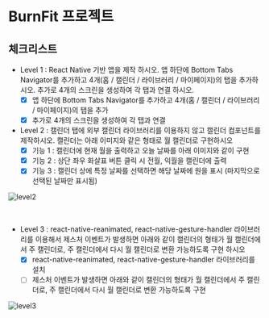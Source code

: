 # BurnFit 프로젝트

## 체크리스트

- Level 1 : React Native 기반 앱을 제작 하시오. 앱 하단에 Bottom Tabs Navigator를 추가하고
            4개(홈 / 캘린더 / 라이브러리 / 마이페이지)의 탭을 추가하시오.
            추가로 4개의 스크린을 생성하여 각 탭과 연결 하시오.
  - [x] 앱 하단에 Bottom Tabs Navigator를 추가하고 4개(홈 / 캘린더 / 라이브러리 / 마이페이지)의 탭을 추가
  - [x] 추가로 4개의 스크린을 생성하여 각 탭과 연결

- Level 2 : 캘린더 탭에 외부 캘린더 라이브러리를 이용하지 않고 캘린더 컴포넌트를 제작하시오.
            캘린더는 아래 이미지와 같은 형태로 월 캘린더로 구현하시오
  - [x] 기능 1 : 캘린더에 현재 월을 출력하고 오늘 날짜를 아래 이미지와 같이 구현
  - [x] 기능 2 : 상단 좌우 화살표 버튼 클릭 시 전월, 익월을 캘린더에 출력
  - [x] 기능 3 : 캘린더 상에 특정 날짜를 선택하면 해당 날짜에 원을 표시 (마지막으로 선택된 날짜만 표시됨)

![level2](https://github.com/user-attachments/assets/796a9e56-fda9-4b5a-a3f9-e8741b2063aa)

<br/>

- Level 3 : react-native-reanimated, react-native-gesture-handler 라이브러리를 이용해서 제스처 이벤트가 발생하면
            아래와 같이 캘린더의 형태가 월 캘린더에서 주 캘린더로, 주 캘린더에서 다시 월 캘린더로 변환 가능하도록 구현 하시오
  - [x] react-native-reanimated, react-native-gesture-handler 라이브러리를 설치
  - [ ] 제스처 이벤트가 발생하면 아래와 같이 캘린더의 형태가 월 캘린더에서 주 캘린더로, 주 캘린더에서 다시 월 캘린더로 변환 가능하도록 구현

![level3](https://github.com/user-attachments/assets/daebe7b3-b86b-4c33-b932-47a052eb26c5)

